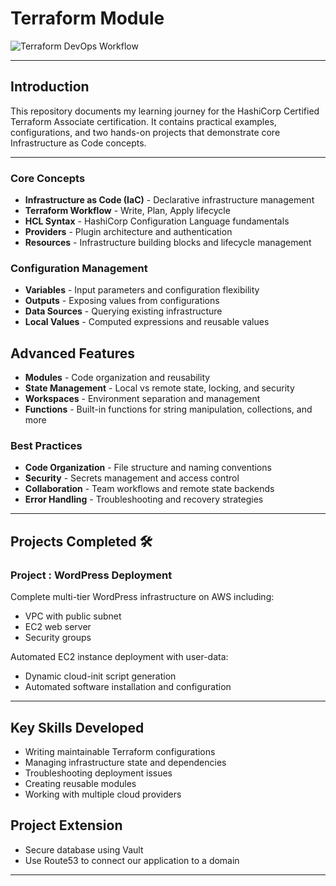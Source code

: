 # Terraform Module 

![Terraform DevOps Workflow](https://miro.medium.com/v2/resize:fit:1400/format:webp/0*PgKqKDKz8vQ5xhPs.png)

---

## Introduction

This repository documents my learning journey for the HashiCorp Certified Terraform Associate certification. It contains practical examples, configurations, and two hands-on projects that demonstrate core Infrastructure as Code concepts.

---
### Core Concepts
- **Infrastructure as Code (IaC)** - Declarative infrastructure management
- **Terraform Workflow** - Write, Plan, Apply lifecycle
- **HCL Syntax** - HashiCorp Configuration Language fundamentals
- **Providers** - Plugin architecture and authentication
- **Resources** - Infrastructure building blocks and lifecycle management

### Configuration Management
- **Variables** - Input parameters and configuration flexibility
- **Outputs** - Exposing values from configurations
- **Data Sources** - Querying existing infrastructure
- **Local Values** - Computed expressions and reusable values

## Advanced Features
- **Modules** - Code organization and reusability
- **State Management** - Local vs remote state, locking, and security
- **Workspaces** - Environment separation and management
- **Functions** - Built-in functions for string manipulation, collections, and more

### Best Practices
- **Code Organization** - File structure and naming conventions
- **Security** - Secrets management and access control
- **Collaboration** - Team workflows and remote state backends
- **Error Handling** - Troubleshooting and recovery strategies

---

## Projects Completed 🛠️

### Project : WordPress Deployment
Complete multi-tier WordPress infrastructure on AWS including:
- VPC with public subnet
- EC2 web server
- Security groups

Automated EC2 instance deployment with user-data:
- Dynamic cloud-init script generation
- Automated software installation and configuration
---

## Key Skills Developed

- Writing maintainable Terraform configurations
- Managing infrastructure state and dependencies
- Troubleshooting deployment issues
- Creating reusable modules
- Working with multiple cloud providers

## Project Extension

 - Secure database using Vault
 - Use Route53 to connect our application to a domain 
---

